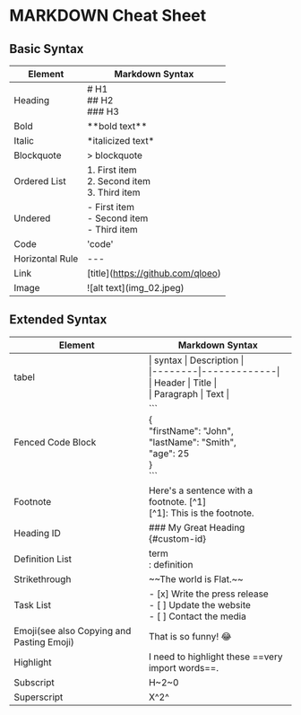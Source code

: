 # MARKDOWN Cheat Sheet
## Basic Syntax
| Element | Markdown Syntax |
|---------|-----------------|
| Heading | # H1 <br> ## H2 <br> ### H3 |
| Bold | \*\*bold text\*\* |
| Italic | \*italicized text* |
| Blockquote | > blockquote |
| Ordered List | 1. First item <br> 2. Second item <br> 3. Third item |
| Undered | - First item <br> - Second item <br> - Third item |
| Code | 'code' |
| Horizontal Rule | --- |
| Link | \[title](https://github.com/qloeo) |
| Image | \!\[alt text](img_02.jpeg) |

## Extended Syntax
| Element | Markdown Syntax |
|---------|-----------------|
|tabel | \| syntax \| Description \|<br> \|--------\|-------------\| <br> \| Header \| Title \| <br> \| Paragraph \| Text \| |
| Fenced Code Block | \`\`\`<br> { <br>     "firstName": "John", <br> "lastName": "Smith", <br> "age": 25 <br>} <br>\`\`\` |
| Footnote | Here's a sentence with a footnote. [^1]<br>[^1]: This is the footnote.
Heading ID | ### My Great Heading {#custom-id} |
| Definition List | term<br>: definition |
| Strikethrough | \~\~The world is Flat.\~\~| 
| Task List | - [x] Write the press release <br> - [ ] Update the website <br> - [ ] Contact the media |
| Emoji(see also Copying and Pasting Emoji) | That is so funny! :joy: |
| Highlight | I need to highlight these ==very import words==.
| Subscript | H~2~0 |
| Superscript | X^2^ |
